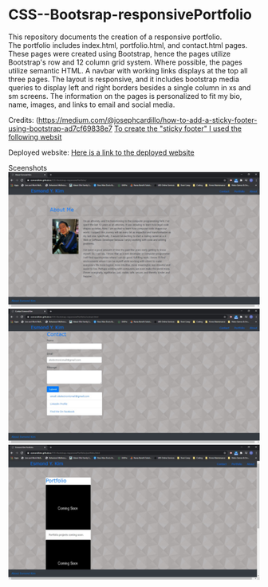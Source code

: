 # CSS--Bootsrap-responsivePortfolio

This repository documents the creation of a responsive portfolio.  
The portfolio includes index.html, portfolio.html, and contact.html pages.
These pages were created using Bootstrap, hence the pages utilize Bootstrap's row and 12 column grid system.  Where possible, the pages utilize semantic HTML.
A navbar with working links displays at the top all three pages.
The layout is responsive, and it includes bootstrap media queries to display left and right borders besides a single column in xs and sm screens.
The information on the pages is personalized to fit my bio, name, images, and links to email and social media.


Credits:
(https://medium.com/@josephcardillo/how-to-add-a-sticky-footer-using-bootstrap-ad7cf69838e7
[To create the "sticky footer" I used the following websit](https://medium.com/@josephcardillo/how-to-add-a-sticky-footer-using-bootstrap-ad7cf69838e7)

Deployed website:
[Here is a link to the deployed website](https://esmondkim.github.io/CSS-Bootstrap-responsivePortfolio/) 

Sceenshots
![And a screenshot](/Assets/Images/index.jpg)
![And a screenshot](/Assets/Images/contact.jpg)
![And a screenshot](/Assets/Images/portfolio.jpg)
